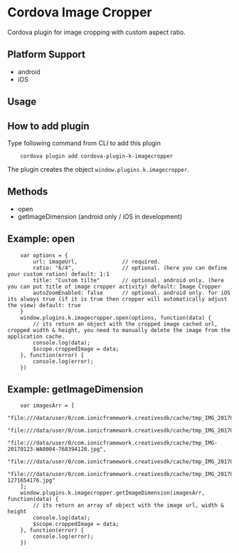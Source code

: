 # Cordova Image Cropper
Cordova plugin for image cropping with custom aspect ratio.

Platform Support
----------------
* android
* iOS

## Usage

How to add plugin
------------------------
Type following command from CLI to add this plugin

```
    cordova plugin add cordova-plugin-k-imagecropper
```

The plugin creates the object `window.plugins.k.imagecropper`.

Methods
------------------------
* open
* getImageDimension (android only / iOS in development)

Example: open
-------------------------------------------------------
```
    var options = {
        url: imageUrl,              // required.
        ratio: "6/4",               // optional. (here you can define your custom ration) default: 1:1
        title: "Custom tilte"       // optional. android only. (here you can put title of image cropper activity) default: Image Cropper
        autoZoomEnabled: false      // optional. android only. for iOS its always true (if it is true then cropper will automatically adjust the view) default: true
    }
    window.plugins.k.imagecropper.open(options, function(data) {
        // its return an object with the cropped image cached url, cropped width & height, you need to manually delete the image from the application cache.
        console.log(data);          
        $scope.croppedImage = data;
    }, function(error) {
        console.log(error);
    })
```

Example: getImageDimension
-------------------------------------------------------
```
    var imagesArr = [
        "file:///data/user/0/com.ionicframework.creativesdk/cache/tmp_IMG_20170123_0857001689046463.jpg",
        "file:///data/user/0/com.ionicframework.creativesdk/cache/tmp_IMG_20170123_0855131930060303.jpg",
        "file:///data/user/0/com.ionicframework.creativesdk/cache/tmp_IMG-20170123-WA0004-768394128.jpg",
        "file:///data/user/0/com.ionicframework.creativesdk/cache/tmp_IMG_20170123_0856091088191830.jpg",
        "file:///data/user/0/com.ionicframework.creativesdk/cache/tmp_IMG_20170123_085513-1271654176.jpg"
    ];
    window.plugins.k.imagecropper.getImageDimension(imagesArr, function(data) {
        // its return an array of object with the image url, width & height
        console.log(data);          
        $scope.croppedImage = data;
    }, function(error) {
        console.log(error);
    })
```
